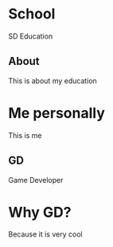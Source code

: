 # School
SD Education

## About
This is about my education

# Me personally
This is me

## GD 
Game Developer

# Why GD?
Because it is very cool 
